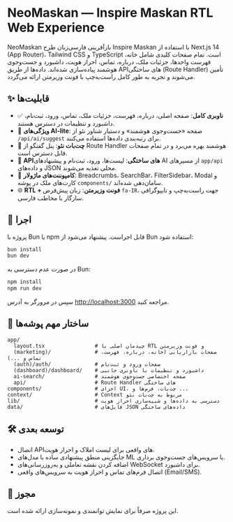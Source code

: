 # NeoMaskan — Inspire Maskan RTL Web Experience

NeoMaskan بازآفرینی فارسی‌زبان طرح Inspire Maskan با استفاده از Next.js 14 (App Router)، Tailwind CSS و TypeScript است. تمام صفحات کلیدی شامل خانه، فهرست واحدها، جزئیات ملک، درباره، تماس، احراز هویت، داشبورد و جست‌وجوی هوشمند پیاده‌سازی شده‌اند. داده‌ها از طریق API‌های ساختگی (Route Handler) تأمین می‌شوند و تجربه به طور کامل راست‌به‌چپ با فونت وزیرمتن ارائه می‌گردد.

## ✨ قابلیت‌ها

- ✅ **ناوبری کامل**: صفحه اصلی، درباره، فهرست، جزئیات ملک، تماس، ورود، ثبت‌نام، داشبورد و تنظیمات در دسترس هستند.
- 🧠 **ویژگی‌های AI-lite**: صفحه «جست‌وجوی هوشمند» و دستیار شناور نئو از `/api/ai/suggest` برای رتبه‌بندی داده‌ها استفاده می‌کنند.
- 💬 **چت‌بات نئو**: پنل گفتگو از Route Handler هوشمند بهره می‌برد و در تمام صفحات قابل دسترس است.
- 📡 **APIهای ساختگی**: لیست‌ها، ورود، ثبت‌نام و پیشنهادهای AI از مسیرهای `app/api` و داده‌های JSON محلی تغذیه می‌شوند.
- 🧩 **کامپوننت‌های ماژولار**: Breadcrumbs، SearchBar، FilterSidebar، Modal و کارت‌های ملک در پوشه `components/` سامان‌دهی شده‌اند.
- 🌐 **RTL + فونت وزیرمتن**: زبان پیش‌فرض `fa-IR`، جهت راست‌به‌چپ و تایپوگرافی سازگار با مخاطب فارسی.

## 🚀 اجرا

پروژه با Bun یا npm قابل اجراست. پیشنهاد می‌شود از Bun استفاده شود:

```bash
bun install
bun dev
```

در صورت عدم دسترسی به Bun:

```bash
npm install
npm run dev
```

سپس در مرورگر به آدرس [http://localhost:3000](http://localhost:3000) مراجعه کنید.

## 📁 ساختار مهم پوشه‌ها

```
app/
  layout.tsx                # چیدمان اصلی با RTL و فونت وزیرمتن
  (marketing)/              # صفحات بازاریابی (خانه، درباره، فهرست، تماس و ...)
  (auth)/auth/              # صفحات ورود و ثبت‌نام
  (dashboard)/dashboard/    # داشبورد و تنظیمات با ناوبری جانبی
  ai-search/                # صفحه اختصاصی جست‌وجوی هوشمند
  api/                      # Route Handler های ساختگی
components/                 # اجزای UI، چت‌بات، فرم‌ها و ...
context/                    # Context مربوط به چت‌بات نئو
lib/                        # دسترسی به داده‌ها و شبیه‌سازی احراز هویت
data/                       # فایل‌های JSON داده‌های ساختگی
```

## 🛠 توسعه بعدی

- اتصال API‌های واقعی برای لیست املاک و احراز هویت.
- جایگزینی منطق پیشنهادی ساده با مدل‌های ML یا سرویس‌های جست‌وجوی برداری.
- اضافه کردن نقشه تعاملی و به‌روزرسانی‌های WebSocket برای داشبورد.
- اتصال فرم‌های تماس و احراز هویت به سرویس‌های واقعی (Email/SMS).

## 📄 مجوز

این پروژه صرفاً برای نمایش توانمندی و نمونه‌سازی ارائه شده است.
